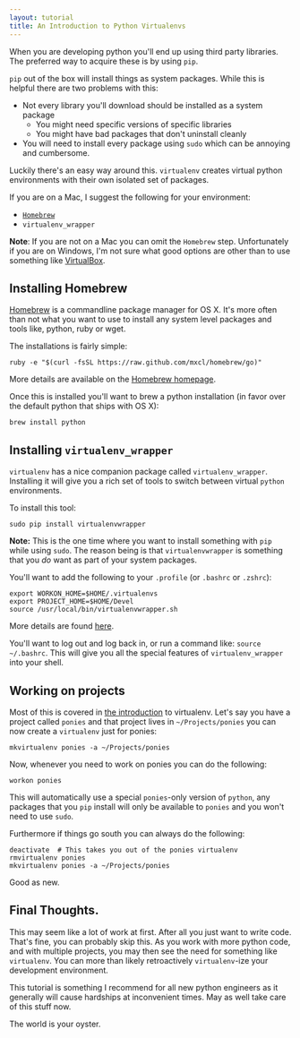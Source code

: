 ```yaml
---
layout: tutorial
title: An Introduction to Python Virtualenvs
---
```

When you are developing python you'll end up using third party libraries.  The preferred way to acquire these is by using `pip`.

`pip` out of the box will install things as system packages.  While this is helpful there are two problems with this:

* Not every library you'll download should be installed as a system package
    * You might need specific versions of specific libraries
    * You might have bad packages that don't uninstall cleanly
* You will need to install every package using `sudo` which can be annoying and cumbersome.

Luckily there's an easy way around this.  `virtualenv` creates virtual python environments with their own isolated set of packages.

If you are on a Mac, I suggest the following for your environment:

* [`Homebrew`][b]
* `virtualenv_wrapper`

**Note**: If you are not on a Mac you can omit the `Homebrew` step.  Unfortunately if you are on Windows, I'm not sure what good options are other than to use something like [VirtualBox][v].

## Installing Homebrew

[Homebrew][b] is a commandline package manager for OS X.  It's more often than not what you want to use to install any system level packages and tools like, python, ruby or wget.

The installations is fairly simple:

```
ruby -e "$(curl -fsSL https://raw.github.com/mxcl/homebrew/go)"
```

More details are available on the [Homebrew homepage][b].

Once this is installed you'll want to brew a python installation (in favor over the default python that ships with OS X):

```
brew install python
```


## Installing `virtualenv_wrapper`

`virtualenv` has a nice companion package called `virtualenv_wrapper`.  Installing it will give you a rich set of tools to switch between virtual `python` environments.

To install this tool:

```
sudo pip install virtualenvwrapper
```

**Note:** This is the one time where you want to install something with `pip` while using `sudo`.  The reason being is that `virtualenvwrapper` is something that you *do* want as part of your system packages.

You'll want to add the following to your `.profile` (or `.bashrc` or `.zshrc`):

    export WORKON_HOME=$HOME/.virtualenvs
    export PROJECT_HOME=$HOME/Devel
    source /usr/local/bin/virtualenvwrapper.sh

More details are found [here][vw].

You'll want to log out and log back in, or run a command like:
`source ~/.bashrc`.  This will give you all the special features of
`virtualenv_wrapper` into your shell.

## Working on projects

Most of this is covered in [the introduction][i] to virtualenv.  Let's say you have a project called `ponies` and that project lives in
`~/Projects/ponies` you can now create a `virtualenv` just for ponies:

    mkvirtualenv ponies -a ~/Projects/ponies

Now, whenever you need to work on ponies you can do the following:

    workon ponies

This will automatically use a special `ponies`-only version of `python`, any packages that you `pip` install will only be available to `ponies` and you won't need to use `sudo`.

Furthermore if things go south you can always do the following:

    deactivate  # This takes you out of the ponies virtualenv
    rmvirtualenv ponies
    mkvirtualenv ponies -a ~/Projects/ponies

Good as new.

## Final Thoughts.

This may seem like a lot of work at first.  After all you just want to write code.  That's fine, you can probably skip this.  As you work with more python code, and with multiple projects, you may then see the need for something like `virtualenv`.  You can more than likely retroactively `virtualenv`-ize your development environment.

This tutorial is something I recommend for all new python engineers as it generally will cause hardships at inconvenient times.  May as well take care of this stuff now.

The world is your oyster.



[b]: http://brew.sh/
[v]: http://www.virtualenv.org/en/latest/#installation
[vw]: http://virtualenvwrapper.readthedocs.org/en/latest/install.html#basic-installation
[i]: http://virtualenvwrapper.readthedocs.org/en/latest/#introduction
